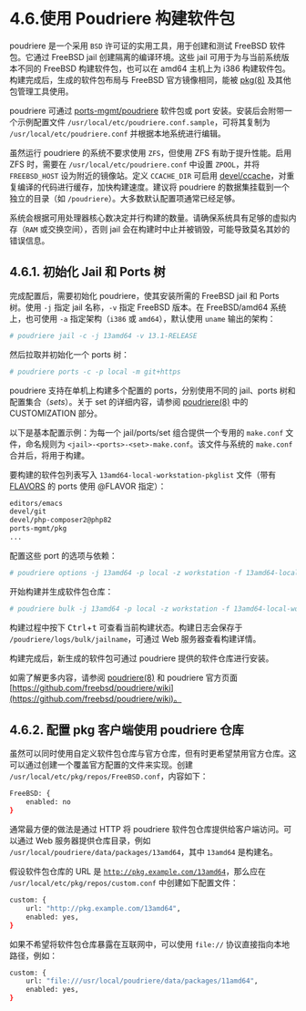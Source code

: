 # 4.6.使用 Poudriere 构建软件包

poudriere 是一个采用 `BSD` 许可证的实用工具，用于创建和测试 FreeBSD 软件包。它通过 FreeBSD jail 创建隔离的编译环境。这些 jail 可用于为与当前系统版本不同的 FreeBSD 构建软件包，也可以在 amd64 主机上为 i386 构建软件包。构建完成后，生成的软件包布局与 FreeBSD 官方镜像相同，能被 [pkg(8)](https://man.freebsd.org/cgi/man.cgi?query=pkg&sektion=8&format=html) 及其他包管理工具使用。

poudriere 可通过 [ports-mgmt/poudriere](https://cgit.freebsd.org/ports/tree/ports-mgmt/poudriere/) 软件包或 port 安装。安装后会附带一个示例配置文件 `/usr/local/etc/poudriere.conf.sample`，可将其复制为 `/usr/local/etc/poudriere.conf` 并根据本地系统进行编辑。

虽然运行 poudriere 的系统不要求使用 `ZFS`，但使用 ZFS 有助于提升性能。启用 ZFS 时，需要在 `/usr/local/etc/poudriere.conf` 中设置 `ZPOOL`，并将 `FREEBSD_HOST` 设为附近的镜像站。定义 `CCACHE_DIR` 可启用 [devel/ccache](https://cgit.freebsd.org/ports/tree/devel/ccache/)，对重复编译的代码进行缓存，加快构建速度。建议将 poudriere 的数据集挂载到一个独立的目录（如 `/poudriere`）。大多数默认配置项通常已经足够。

系统会根据可用处理器核心数决定并行构建的数量。请确保系统具有足够的虚拟内存（`RAM` 或交换空间），否则 jail 会在构建时中止并被销毁，可能导致莫名其妙的错误信息。

## 4.6.1. 初始化 Jail 和 Ports 树

完成配置后，需要初始化 poudriere，使其安装所需的 FreeBSD jail 和 Ports 树。使用 `-j` 指定 jail 名称，`-v` 指定 FreeBSD 版本。在 FreeBSD/amd64 系统上，也可使用 `-a` 指定架构（`i386` 或 `amd64`），默认使用 `uname` 输出的架构：

```sh
# poudriere jail -c -j 13amd64 -v 13.1-RELEASE
```

然后拉取并初始化一个 ports 树：

```sh
# poudriere ports -c -p local -m git+https
```

poudriere 支持在单机上构建多个配置的 ports，分别使用不同的 jail、ports 树和配置集合（*sets*）。关于 set 的详细内容，请参阅 [poudriere(8)](https://man.freebsd.org/cgi/man.cgi?query=poudriere&sektion=8&format=html) 中的 CUSTOMIZATION 部分。

以下是基本配置示例：为每一个 jail/ports/set 组合提供一个专用的 `make.conf` 文件，命名规则为 `<jail>-<ports>-<set>-make.conf`。该文件与系统的 `make.conf` 合并后，将用于构建。

要构建的软件包列表写入 `13amd64-local-workstation-pkglist` 文件（带有 [FLAVORS](https://docs.freebsd.org/en/books/porters-handbook/flavors) 的 ports 使用 @FLAVOR 指定）：

```sh
editors/emacs
devel/git
devel/php-composer2@php82
ports-mgmt/pkg
...
```

配置这些 port 的选项与依赖：

```sh
# poudriere options -j 13amd64 -p local -z workstation -f 13amd64-local-workstation-pkglist
```

开始构建并生成软件包仓库：

```sh
# poudriere bulk -j 13amd64 -p local -z workstation -f 13amd64-local-workstation-pkglist
```

构建过程中按下 <kbd>Ctrl</kbd>+<kbd>t</kbd> 可查看当前构建状态。构建日志会保存于 `/poudriere/logs/bulk/jailname`，可通过 Web 服务器查看构建详情。

构建完成后，新生成的软件包可通过 poudriere 提供的软件仓库进行安装。

如需了解更多内容，请参阅 [poudriere(8)](https://man.freebsd.org/cgi/man.cgi?query=poudriere&sektion=8&format=html) 和 poudriere 官方页面 [https://github.com/freebsd/poudriere/wiki](https://github.com/freebsd/poudriere/wiki)。

## 4.6.2. 配置 pkg 客户端使用 poudriere 仓库

虽然可以同时使用自定义软件包仓库与官方仓库，但有时更希望禁用官方仓库。这可以通过创建一个覆盖官方配置的文件来实现。创建 `/usr/local/etc/pkg/repos/FreeBSD.conf`，内容如下：

```sh
FreeBSD: {
	enabled: no
}
```

通常最方便的做法是通过 HTTP 将 poudriere 软件包仓库提供给客户端访问。可以通过 Web 服务器提供仓库目录，例如 `/usr/local/poudriere/data/packages/13amd64`，其中 `13amd64` 是构建名。

假设软件包仓库的 URL 是 [`http://pkg.example.com/13amd64`](http://pkg.example.com/13amd64)，那么应在 `/usr/local/etc/pkg/repos/custom.conf` 中创建如下配置文件：

```sh
custom: {
	url: "http://pkg.example.com/13amd64",
	enabled: yes,
}
```

如果不希望将软件包仓库暴露在互联网中，可以使用 `file://` 协议直接指向本地路径，例如：

```sh
custom: {
	url: "file:///usr/local/poudriere/data/packages/11amd64",
	enabled: yes,
}
```
